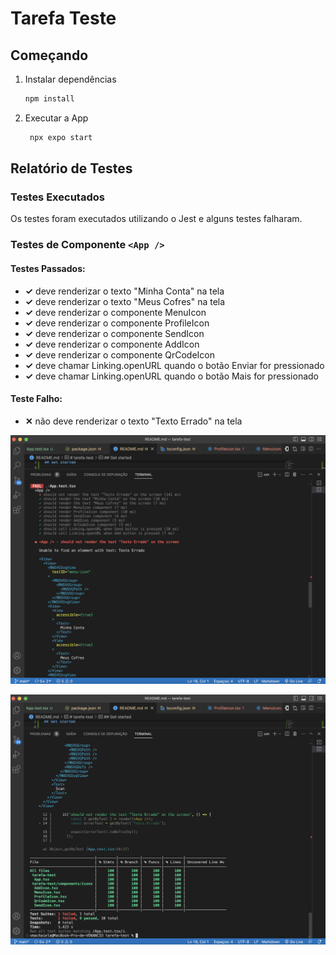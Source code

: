 # Tarefa Teste

## Começando

1. Instalar dependências

   ```bash
   npm install
   ```

2. Executar a App

   ```bash
    npx expo start
   ```


## Relatório de Testes

### Testes Executados

Os testes foram executados utilizando o Jest e alguns testes falharam. 

### Testes de Componente `<App />`

#### Testes Passados:
- **✓** deve renderizar o texto "Minha Conta" na tela
- **✓** deve renderizar o texto "Meus Cofres" na tela 
- **✓** deve renderizar o componente MenuIcon
- **✓** deve renderizar o componente ProfileIcon
- **✓** deve renderizar o componente SendIcon 
- **✓** deve renderizar o componente AddIcon 
- **✓** deve renderizar o componente QrCodeIcon 
- **✓** deve chamar Linking.openURL quando o botão Enviar for pressionado 
- **✓** deve chamar Linking.openURL quando o botão Mais for pressionado 

#### Teste Falho:
- **✕** não deve renderizar o texto "Texto Errado" na tela


![Resultado dos testes](assets/prints/print-01.png)

![Detalhes do erro no teste](assets/prints/print-02.png)


